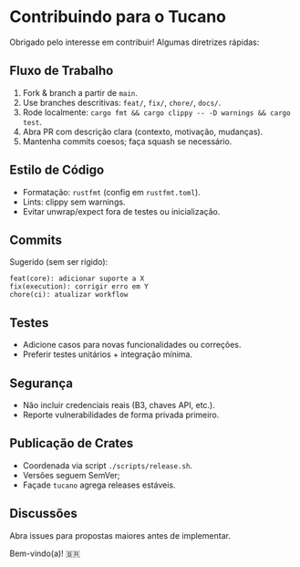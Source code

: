 # Contribuindo para o Tucano

Obrigado pelo interesse em contribuir! Algumas diretrizes rápidas:

## Fluxo de Trabalho
1. Fork & branch a partir de `main`.
2. Use branches descritivas: `feat/`, `fix/`, `chore/`, `docs/`.
3. Rode localmente: `cargo fmt && cargo clippy -- -D warnings && cargo test`.
4. Abra PR com descrição clara (contexto, motivação, mudanças). 
5. Mantenha commits coesos; faça squash se necessário.

## Estilo de Código
- Formatação: `rustfmt` (config em `rustfmt.toml`).
- Lints: clippy sem warnings.
- Evitar unwrap/expect fora de testes ou inicialização.

## Commits
Sugerido (sem ser rígido):
```
feat(core): adicionar suporte a X
fix(execution): corrigir erro em Y
chore(ci): atualizar workflow
```

## Testes
- Adicione casos para novas funcionalidades ou correções.
- Preferir testes unitários + integração mínima.

## Segurança
- Não incluir credenciais reais (B3, chaves API, etc.).
- Reporte vulnerabilidades de forma privada primeiro.

## Publicação de Crates
- Coordenada via script `./scripts/release.sh`.
- Versões seguem SemVer;
- Façade `tucano` agrega releases estáveis.

## Discussões
Abra issues para propostas maiores antes de implementar.

Bem-vindo(a)! 🇧🇷
